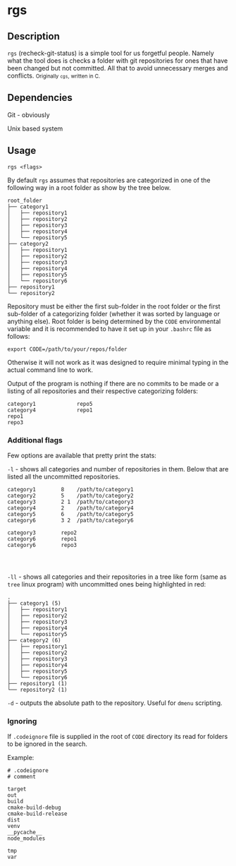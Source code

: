 # rgs

## Description

`rgs` (recheck-git-status) is a simple tool for us forgetful people. Namely what the tool does is checks a folder with git repositories for ones that have been changed but not committed. All that to avoid unnecessary merges and conflicts.
<small>Originally `cgs`, written in C.</small>
## Dependencies

Git - obviously

Unix based system

## Usage

```
rgs <flags>
```
By default `rgs` assumes that repositories are categorized in one of the following way in a root folder as show by the tree below.

```
root_folder
├── category1
│   ├── repository1
│   ├── repository2
│   ├── repository3
│   ├── repository4
│   └── repository5
├── category2
│   ├── repository1
│   ├── repository2
│   ├── repository3
│   ├── repository4
│   ├── repository5
│   └── repository6
├── repository1
└── repository2
```

Repository must be either the first sub-folder in the root folder or the first sub-folder of a categorizing folder (whether it was sorted by language or anything else). Root folder is being determined by the `CODE` environmental variable and it is recommended to have it set up in your `.bashrc` file as follows:

```
export CODE=/path/to/your/repos/folder
```

Otherwise it will not work as it was designed to require minimal typing in the actual command line to work.

Output of the program is nothing if there are no commits to be made or a listing of all repositories and their respective categorizing folders:

```
category1             repo5
category4             repo1
repo1
repo3
```

### Additional flags

Few options are available that pretty print the stats:

`-l` - shows all categories and number of repositories in them. Below that are listed all the uncommitted repositories.

```
category1        8    /path/to/category1
category2        5    /path/to/category2
category3        2 1  /path/to/category3
category4        2    /path/to/category4
category5        6    /path/to/category5
category6        3 2  /path/to/category6

category3        repo2           
category6        repo1                        
category6        repo3           

  
  
```

`-ll` - shows all categories and their repositories in a tree like form (same as `tree` linux program) with uncommitted ones being highlighted in red:

```
.
├── category1 (5)
│   ├── repository1
│   ├── repository2
│   ├── repository3
│   ├── repository4
│   └── repository5
├── category2 (6)
│   ├── repository1
│   ├── repository2
│   ├── repository3
│   ├── repository4
│   ├── repository5
│   └── repository6
├── repository1 (1)
└── repository2 (1)
```

`-d` - outputs the absolute path to the repository. Useful for `dmenu` scripting.

### Ignoring

If `.codeignore` file is supplied in the root of `CODE` directory its read for folders to be ignored in the search.

Example:

```
# .codeignore
# comment

target
out
build
cmake-build-debug
cmake-build-release
dist
venv
__pycache__
node_modules

tmp
var
```